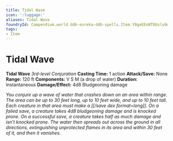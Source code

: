 ```yaml
---
title: Tidal Wave
icon: ':luggage:'
aliases: Tidal Wave
foundryId: Compendium.world.ddb-eureka-ddb-spells.Item.Y8geEEoNT8Gslu9w
tags:
- Item
---
```


# Tidal Wave

**Tidal Wave**
_3rd-level Conjuration_
**Casting Time:** 1 action
**Attack/Save:** None
**Range:** 120 ft
**Components:** V S M (a drop of water)
**Duration:** Instantaneous
**Damage/Effect:** 4d8 Bludgeoning damage

*You conjure up a wave of water that crashes down on an area within range. The area can be up to 30 feet long, up to 10 feet wide, and up to 10 feet tall. Each creature in that area must make a [[/save dex format=long]]. On a failed save, a creature takes 4d8 bludgeoning damage and is knocked prone. On a successful save, a creature takes half as much damage and isn’t knocked prone. The water then spreads out across the ground in all directions, extinguishing unprotected flames in its area and within 30 feet of it, and then it vanishes.*
